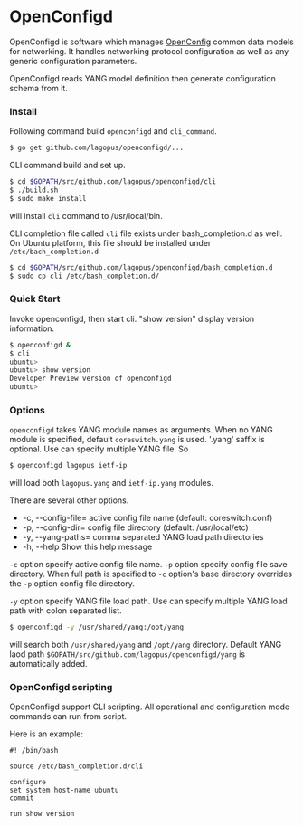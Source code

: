 # OpenConfigd

OpenConfigd is software which manages [OpenConfig](http://www.openconfig.net/)
common data models for networking. It handles networking protocol configuration
as well as any generic configuration parameters.


OpenConfigd reads YANG model definition then generate configuration schema from
it.

### Install

Following command build `openconfigd` and `cli_command`.

``` bash
$ go get github.com/lagopus/openconfigd/...
```

CLI command build and set up.

``` bash
$ cd $GOPATH/src/github.com/lagopus/openconfigd/cli
$ ./build.sh
$ sudo make install
```

will install `cli` command to /usr/local/bin.

CLI completion file called `cli` file exists under bash_completion.d as well. On
Ubuntu platform, this file should be installed under `/etc/bach_completion.d`

``` bash
$ cd $GOPATH/src/github.com/lagopus/openconfigd/bash_completion.d
$ sudo cp cli /etc/bash_completion.d/
```

### Quick Start

Invoke openconfigd, then start cli.  "show version" display version information.

``` bash
$ openconfigd &
$ cli
ubuntu>
ubuntu> show version
Developer Preview version of openconfigd
ubuntu>
```

### Options

`openconfigd` takes YANG module names as arguments.  When no YANG module is specified, default `coreswitch.yang` is used.  '.yang' saffix is optional.  Use can specify multiple YANG file.  So

``` bash
$ openconfigd lagopus ietf-ip
```

will load both `lagopus.yang` and `ietf-ip.yang` modules.

There are several other options.

*  -c, --config-file= active config file name (default: coreswitch.conf)
*  -p, --config-dir=  config file directory (default: /usr/local/etc)
*  -y, --yang-paths=  comma separated YANG load path directories
*  -h, --help         Show this help message

`-c` option specify active config file name.  `-p` option specify config file save directory.  When full path is specified to `-c` option's base directory overrides the `-p` option config file directory.

`-y` option specify YANG file load path.  Use can specify multiple YANG load path with colon separated list.

``` bash
$ openconfigd -y /usr/shared/yang:/opt/yang
```

will search both `/usr/shared/yang` and `/opt/yang` directory.  Default YANG laod path `$GOPATH/src/github.com/lagopus/openconfigd/yang` is automatically added.

### OpenConfigd scripting

OpenConfigd support CLI scripting. All operational and configuration mode
commands can run from script.

Here is an example:

``` shell
#! /bin/bash

source /etc/bash_completion.d/cli

configure
set system host-name ubuntu
commit

run show version
```
